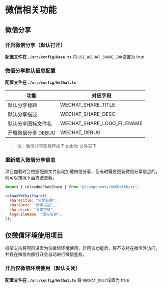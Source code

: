 # 微信相关功能

## 微信分享

### 开启微信分享（默认打开）

**配置文件在 `./src/config/Base.ts`**
将 `USE_WECHAT_SHARE_SDK`设置为 true

### 微信分享默认信息配置

**配置文件在 `./src/config/WeChat.ts`**

| 功能               | 对应字段                   |
| ------------------ | -------------------------- |
| 默认分享标题       | WECHAT_SHARE_TITLE         |
| 默认分享描述       | WECHAT_SHARE_DESC          |
| 默认分享图标文件名 | WECHAT_SHARE_LOGO_FILENAME |
| 开启微信分享 DEBUG | WECHAT_DEBUG               |

> 注：微信分享图标存放于 public 文件夹下

### 重新载入微信分享信息

项目加载时会根据配置文件自动加载微信分享，但有时需要更新微信分享信息的，则可以按照下面方法更新。

```javascript
import { reloadWeChatShare } from "@/components/WeChatShare";

reloadWeChatShare({
  shareTitle: "分享标题",
  shareDesc: "分享描述",
  shareLink: "分享链接",
  logoFileName: "图标名称",
});
```

## 仅微信环境使用项目

框架支持将项目设置为仅微信环境使用，启用该功能后，将不支持在微信外访问，并且在微信内部打开会自动进行微信鉴权。

### 开启仅微信环境使用（默认关闭）

**配置文件在 `./src/config/WeChat.ts`**
将 `WECHAT_ONLY`设置为 true
